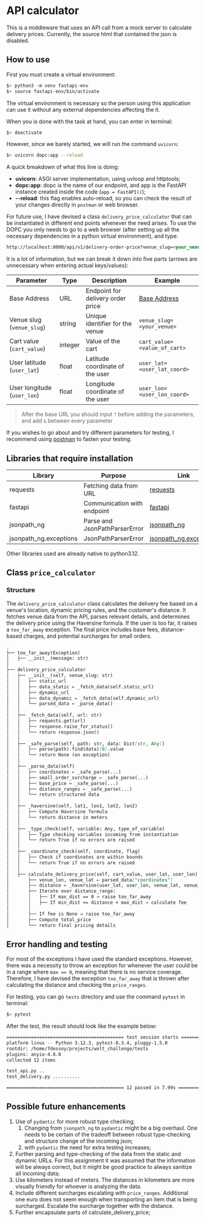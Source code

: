 # API calculator

This is a middleware that uses an API call from a mock server to calculate delivery prices. Currently, the source html that contained the json is disabled.

## How to use

First you must create a virtual environment:

```bash
$> python3 -m venv fastapi-env
$> source fastapi-env/bin/activate
```

The virtual environment is necessary so the person using this application can use it without any external dependencies affecting the it.

When you is done with the task at hand, you can enter in terminal:

```bash
$> deactivate
```

However, since we barely started, we will run the command `uvicorn`:

```bash
$> uvicorn dopc:app --reload
```

A quick breakdown of what this line is doing:

- **uvicorn**: ASGI server implementation, using uvloop and httptools;
- **dopc:app**: dopc is the name of our endpoint, and app is the FastAPI instance created inside the code (`app = FastAPI()`);
- **--reload**: this flag enables auto-reload, so you can check the result of your changes directly in `postman` or web browser.

For future use, I have devised a class `delivery_price_calculator` that can be instantiated in different end points whenever the need arises. To use the DOPC you only needs to go to a web browser (after setting up all the necessary dependencies in a python virtual environment), and type:

```html
http://localhost:8000/api/v1/delivery-order-price?venue_slug=<your_venue>&cart_value=<value_of_cart>&user_lat=<user_lat_coord>&user_lon=<user_lon_coord>
```

It is a lot of information, but we can break it down into five parts (arrows are unnecessary when entering actual keys/values):

| Parameter                       | Type     | Description                       | Example                            |
|---------------------------------|----------|-----------------------------------|------------------------------------|
| Base Address                    | URL      | Endpoint for delivery order price | [Base Address](http://localhost:8000/api/v1/delivery-order-price) |
| Venue slug (`venue_slug`)       | string   | Unique identifier for the venue   | `venue_slug=<your_venue>`          |
| Cart value (`cart_value`)       | integer  | Value of the cart                 | `cart_value=<value_of_cart>`       |
| User latitude (`user_lat`)      | float    | Latitude coordinate of the user   | `user_lat=<user_lat_coord>`        |
| User longitude (`user_lon`)     | float    | Longitude coordinate of the user  | `user_lon=<user_lon_coord>`        |


> After the base URL you should input `?` before adding the parameters, and add `&` between every parameter

If you wishes to go about and try different parameters for testing, I recommend using [postman](https://www.postman.com/downloads/) to fasten your testing.

## Libraries that require installation

| Library                          | Purpose                                      | Link                                                 |
|----------------------------------|----------------------------------------------|------------------------------------------------------|
| requests                         | Fetching data from URL                       | [requests](https://realpython.com/python-requests/)  |
| fastapi                          | Communication with endpoint                  | [fastapi](https://fastapi.tiangolo.com/tutorial/)    |
| jsonpath_ng                      | Parse and JsonPathParserError                | [jsonpath_ng](https://pypi.org/project/jsonpath-ng/)  |
| jsonpath_ng.exceptions           | JsonPathParserError                          | [jsonpath_ng.exceptions](https://pypi.org/project/jsonpath-ng/) |


Other libraries used are already native to python3.12.

## Class `price_calculator`

### Structure

The `delivery_price_calculator` class calculates the delivery fee based on a venue's location, dynamic pricing rules, and the customer's distance. It fetches venue data from the API, parses relevant details, and determines the delivery price using the Haversine formula. If the user is too far, it raises a `too_far_away` exception. The final price includes base fees, distance-based charges, and potential surcharges for small orders.

```markdown
.
├── too_far_away(Exception)
│   ├── __init__(message: str)
│
├── delivery_price_calculator
│   ├── __init__(self, venue_slug: str)
│   │   ├── static_url
│   │   ├── data_static ← _fetch_data(self.static_url)
│   │   ├── dynamic_url
│   │   ├── data_dynamic ← _fetch_data(self.dynamic_url)
│   │   └── parsed_data ← _parse_data()
│   │
│   ├── _fetch_data(self, url: str)
│   │   ├── requests.get(url)
│   │   ├── response.raise_for_status()
│   │   └── return response.json()
│   │
│   ├── _safe_parse(self, path: str, data: Dict[str, Any])
│   │   ├── parse(path).find(data)[0].value
│   │   └── return None (on exception)
│   │
│   ├── _parse_data(self)
│   │   ├── coordinates ← _safe_parse(...)
│   │   ├── small_order_surcharge ← _safe_parse(...)
│   │   ├── base_price ← _safe_parse(...)
│   │   ├── distance_ranges ← _safe_parse(...)
│   │   └── return structured data
│   │
│   ├── _haversine(self, lat1, lon1, lat2, lon2)
│   │   ├── Compute Haversine formula
│   │   └── return distance in meters
│   │
│   ├── _type_check(self, variable: Any, type_of_variable)
│   │   ├── Type checking variables incoming from instantiation
│   │   └── return True if no errors are raised
│   │
│   ├── _coordinate_check(self, coordinate, flag)
│   │   ├── Check if coordinates are within bounds
│   │   └── return True if no errors are raised
│   │
│   ├── calculate_delivery_price(self, cart_value, user_lat, user_lon)
│       ├── venue_lon, venue_lat ← parsed_data["coordinates"]
│       ├── distance ← _haversine(user_lat, user_lon, venue_lat, venue_lon)
│       ├── Iterate over distance_range:
│       │   ├── If max_dist == 0 → raise too_far_away
│       │   ├── If min_dist <= distance < max_dist → calculate fee
│       │
│       ├── If fee is None → raise too_far_away
│       ├── Compute total_price
│       └── return final pricing details
```

## Error handling and testing

For most of the exceptions I have used the standard exceptions. However, there was a necessity to throw an exception for whenever the user could be in a range where `max == 0`, meaning that there is no service coverage. Therefore, I have devised the exception `too_far_away` that is thrown after calculating the distance and checking the `price_ranges`.

For testing, you can go `tests` directory and use the command `pytest` in terminal:

```bash
$> pytest
```

After the test, the result should look like the example below:

```bash
=========================================== test session starts ===========================================
platform linux -- Python 3.12.3, pytest-8.3.4, pluggy-1.5.0
rootdir: /home/fdessoy/projects/wolt_challenge/tests
plugins: anyio-4.8.0
collected 12 items                                                                                        

test_api.py ..                                                                                      [ 16%]
test_delivery.py ..........                                                                         [100%]

=========================================== 12 passed in 7.99s ============================================
```

## Possible future enhancements

1. Use of `pydantic` for more robust type checking;
   1. Changing from `jsonpath_ng` to `pydantic` might be a big overhaul. One needs to be certain of the tradeoff between robust type-checking and structure change of the incoming json;
   2. with `pydantic` the need for extra testing increases;
2. Further parsing and type-checking of the data from the static and dynamic URLs. For this assignment it was assumed that the information will be always correct, but it might be good practice to always sanitize all incoming data;
3. Use kilometers instead of meters. The distances in kilometers are more visually friendly for whoever is analyzing the data.
4. Include different surcharges escalating with `price_ranges`. Additional one euro does not seem enough when transporting an item that is being surcharged. Escalate the surcharge together with the distance.
5. Further encapsulate parts of calculate_delivery_price;
